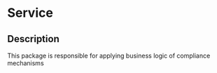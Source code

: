 # Service

## Description

This package is responsible for applying business logic of compliance mechanisms 
